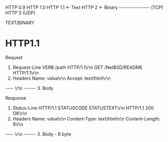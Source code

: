 HTTP 0.9
HTTP 1.0
HTTP 1.1 <- Text
HTTP 2 <- Binary
--------------- (TCP)
HTTP 3 (UDP)

TEXT/BINARY

# HTTP1.1

Request
1. Request-Line
VERB /path HTTP/1.1\r\n
GET /NetBSD/README HTTP/1.1\r\n
2. Headers
Name: value\r\n
Accept: text/html\r\n

---- \r\n ------
3. Body

Response
1. Status-Line
   HTTP/1.1 STATUSCODE STATUSTEXT\r\n
   HTTP/1.1 200 OK\r\n
2. Headers
   Name: value\r\n
   Content-Type: text/html\r\n
   Content-Length: 8\r\n 

---- \r\n ------
3. Body - 8 byte